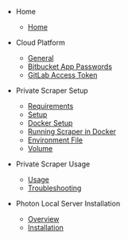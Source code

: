 * Home
  * [Home](/home.md)

* Cloud Platform
  * [General](/docs/cloud/general.md)
  * [Bitbucket App Passwords](/docs/cloud/bitbucket-tokens.md)
  * [GitLab Access Token](/docs/cloud/gitlab-tokens.md)

* Private Scraper Setup
  * [Requirements](/docs/private/requirements.md)
  * [Setup](/docs/private/private-setup.md)
  * [Docker Setup](/docs/private/docker-setup.md)
  * [Running Scraper in Docker](/docs/private/docker-usage.md)
  * [Environment File](/docs/private/environment-file.md)
  * [Volume](/docs/private/volume.md)

* Private Scraper Usage
  * [Usage](/docs/private/scraper-usage.md)
  * [Troubleshooting](/docs/private/scraper-troubleshooting.md)

* Photon Local Server Installation
  * [Overview](/docs/photon/photon-overview.md)
  * [Installation](/docs/photon/local-installation.md)
